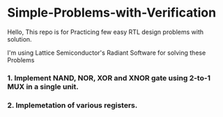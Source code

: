 # Simple-Problems-with-Verification

Hello, This repo is for Practicing few easy RTL design problems with solution.

I'm using Lattice Semiconductor's Radiant Software for solving these Problems
### 1. Implement NAND, NOR, XOR and XNOR gate using 2-to-1 MUX in a single unit.
### 2. Implemetation of various registers.
